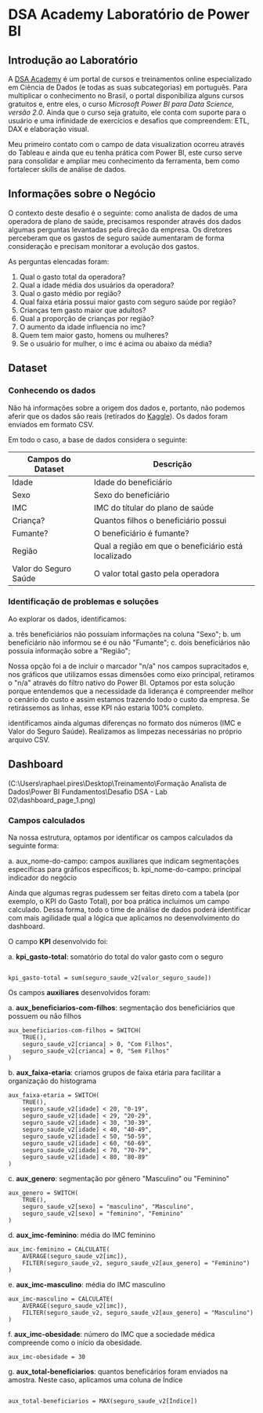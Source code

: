 # DSA Academy Laboratório de Power BI

## Introdução ao Laboratório

A [DSA Academy](https://www.datascienceacademy.com.br) é um portal de cursos e treinamentos online especializado em Ciência de Dados (e todas as suas subcategorias) em português. Para multiplicar o conhecimento no Brasil, o portal disponibiliza alguns cursos gratuitos e, entre eles, o curso *Microsoft Power BI para Data Science, versão 2.0*. Ainda que o curso seja gratuito, ele conta com suporte para o usuário e uma infinidade de exercícios e desafios que compreendem: ETL, DAX e elaboração visual.

Meu primeiro contato com o campo de data visualization ocorreu através do Tableau e ainda que eu tenha prática com Power BI, este curso serve para consolidar e ampliar meu conhecimento da ferramenta, bem como fortalecer skills de análise de dados. 

## Informações sobre o Negócio

O contexto deste desafio é o seguinte: como analista de dados de uma operadora de plano de saúde, precisamos responder através dos dados algumas perguntas levantadas pela direção da empresa. Os diretores perceberam que os gastos de seguro saúde aumentaram de forma consideração e precisam monitorar a evolução dos gastos.

As perguntas elencadas foram:

1. Qual o gasto total da operadora?
2. Qual a idade média dos usuários da operadora?
3. Qual o gasto médio por região?
4. Qual faixa etária possui maior gasto com seguro saúde por região?
5. Crianças tem gasto maior que adultos?
6. Qual a proporção de crianças por região?
7. O aumento da idade influencia no imc?
8. Quem tem maior gasto, homens ou mulheres?
9. Se o usuário for mulher, o imc é acima ou abaixo da média?

## Dataset

### Conhecendo os dados
Não há informações sobre a origem dos dados e, portanto, não podemos aferir que os dados são reais (retirados do [Kaggle](www.kaggle.com)). 
Os dados foram enviados em formato CSV.

Em todo o caso, a base de dados considera o seguinte:


| Campos do Dataset | Descrição
|-------------------| ---------- |
| Idade | Idade do beneficiário |
| Sexo | Sexo do beneficiário |
| IMC | IMC do títular do plano de saúde |
| Criança? | Quantos filhos o beneficiário possui |
| Fumante? | O beneficiário é fumante?
| Região  | Qual a região em que o beneficiário está localizado |
| Valor do Seguro Saúde | O valor total gasto pela operadora |

### Identificação de problemas e soluções

Ao explorar os dados, identificamos:

a. três beneficiários não possuíam informações na coluna "Sexo";
b. um beneficiário não informou se é ou não "Fumante";
c. dois beneficiários não possuía informação sobre a "Região";

Nossa opção foi a de incluir o marcador "n/a" nos campos supracitados e, nos gráficos que utilizamos essas dimensões como eixo principal, retiramos o "n/a" através do filtro nativo do Power BI. Optamos por esta solução porque entendemos que a necessidade da liderança é compreender melhor o cenário do custo e assim estamos trazendo todo o custo da empresa. Se retirássemos as linhas, esse KPI não estaria 100% completo.

identificamos ainda algumas diferenças no formato dos números (IMC e Valor do Seguro Saúde). Realizamos as limpezas necessárias no próprio arquivo CSV.

## Dashboard

(C:\Users\raphael.pires\Desktop\Treinamento\Formação Analista de Dados\Power BI Fundamentos\Desafio DSA - Lab 02\dashboard_page_1.png)




### Campos calculados

Na nossa estrutura, optamos por identificar os campos calculados da seguinte forma:

a. aux_nome-do-campo: campos auxiliares que indicam segmentações específicas para gráficos específicos;
b. kpi_nome-do-campo: principal indicador do negócio

Ainda que algumas regras pudessem ser feitas direto com a tabela (por exemplo, o KPI do Gasto Total), por boa prática incluimos um campo calculado. Dessa forma, todo o time de análise de dados poderá identificar com mais agilidade qual a lógica que aplicamos no desenvolvimento do dashboard.

O campo **KPI** desenvolvido foi:

a. **kpi_gasto-total**: somatório do total do valor gasto com o seguro

```

kpi_gasto-total = sum(seguro_saude_v2[valor_seguro_saude])

```

Os campos **auxiliares** desenvolvidos foram:

a. **aux_beneficiarios-com-filhos**: segmentação dos beneficiários que possuem ou não filhos

```
aux_beneficiarios-com-filhos = SWITCH(
    TRUE(),
    seguro_saude_v2[crianca] > 0, "Com Filhos",
    seguro_saude_v2[crianca] = 0, "Sem Filhos"
)

```

b. **aux_faixa-etaria**: criamos grupos de faixa etária para facilitar a organização do histograma

```
aux_faixa-etaria = SWITCH(
    TRUE(),
    seguro_saude_v2[idade] < 20, "0-19",
    seguro_saude_v2[idade] < 29, "20-29",
    seguro_saude_v2[idade] < 30, "30-39",
    seguro_saude_v2[idade] < 40, "40-49",
    seguro_saude_v2[idade] < 50, "50-59",
    seguro_saude_v2[idade] < 60, "60-69",
    seguro_saude_v2[idade] < 70, "70-79",
    seguro_saude_v2[idade] < 80, "80-89"
)

```

c. **aux_genero**: segmentação por gênero "Masculino" ou "Feminino"

```
aux_genero = SWITCH(
    TRUE(),
    seguro_saude_v2[sexo] = "masculino", "Masculino",
    seguro_saude_v2[sexo] = "feminino", "Feminino"
)

```

d. **aux_imc-feminino**: média do IMC feminino

```
aux_imc-feminino = CALCULATE(
    AVERAGE(seguro_saude_v2[imc]),
    FILTER(seguro_saude_v2, seguro_saude_v2[aux_genero] = "Feminino")
)
```

e. **aux_imc-masculino**: média do IMC masculino

```
aux_imc-masculino = CALCULATE(
    AVERAGE(seguro_saude_v2[imc]),
    FILTER(seguro_saude_v2, seguro_saude_v2[aux_genero] = "Masculino")
)
```

f. **aux_imc-obesidade**: número do IMC que a sociedade médica compreende como o início da obesidade. 

```
aux_imc-obesidade = 30

```

g. **aux_total-beneficiarios**: quantos beneficários foram enviados na amostra. Neste caso, aplicamos uma coluna de Índice 

```

aux_total-beneficiarios = MAX(seguro_saude_v2[Índice])

```



### 


